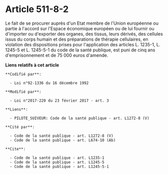 # Article 511-8-2

Le fait de se procurer auprès d'un Etat membre de l'Union européenne ou partie à l'accord sur l'Espace économique européen ou
de lui fournir ou d'importer ou d'exporter des organes, des tissus, leurs dérivés, des cellules issus du corps humain et des
préparations de thérapie cellulaires, en violation des dispositions prises pour l'application des articles L. 1235-1, L.
1245-5 et L. 1245-5-1 du code de la santé publique, est puni de cinq ans d'emprisonnement et de 75 000 euros d'amende.

**Liens relatifs à cet article**

	**Codifié par**:

	  - Loi n°92-1336 du 16 décembre 1992

	**Modifié par**:

	  - Loi n°2017-220 du 23 février 2017 - art. 3

	**Liens**:

	  - PILOTE_SUIVEUR: Code de la santé publique - art. L1272-8 (V)

	**Cité par**:

	  - Code de la santé publique - art. L1272-8 (V)
	  - Code de la santé publique - art. L674-10 (Ab)

	**Cite**:

	  - Code de la santé publique - art. L1235-1
	  - Code de la santé publique - art. L1245-5
	  - Code de la santé publique - art. L1245-5-1
